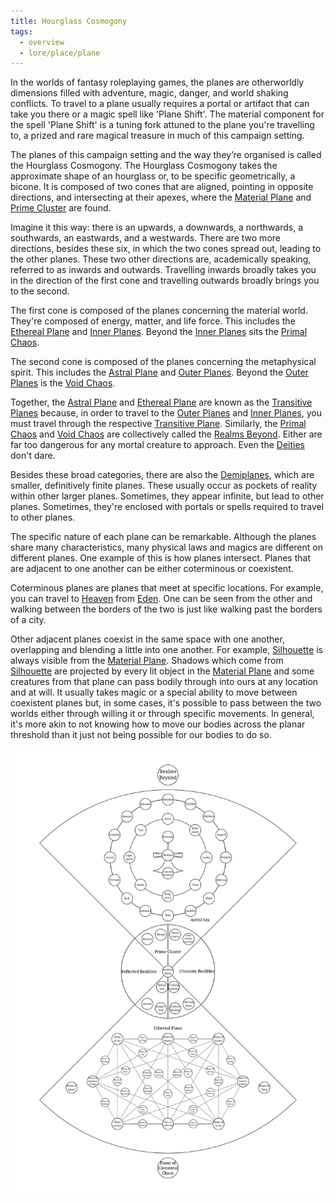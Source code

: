 ```yaml
---
title: Hourglass Cosmogony
tags:
  - overview
  - lore/place/plane
---
```


In the worlds of fantasy roleplaying games, the planes are otherworldly dimensions filled with adventure, magic, danger, and world shaking conflicts. To travel to a plane usually requires a portal or artifact that can take you there or a magic spell like 'Plane Shift'. The material component for the spell 'Plane Shift' is a tuning fork attuned to the plane you're travelling to, a prized and rare  magical treasure in much of this campaign setting.

The planes of this campaign setting and the way they’re organised is called the Hourglass Cosmogony. The Hourglass Cosmogony takes the approximate shape of an hourglass or, to be specific geometrically, a bicone. It is composed of two cones that are aligned, pointing in opposite directions, and intersecting at their apexes, where the [Material Plane](prime/material.md) and [Prime Cluster](prime/index.md) are found.

Imagine it this way: there is an upwards, a downwards, a northwards, a southwards, an eastwards, and a westwards. There are two more directions, besides these six, in which the two cones spread out, leading to the other planes. These two other directions are, academically speaking, referred to as inwards and outwards. Travelling inwards broadly takes you in the direction of the first cone and travelling outwards broadly brings you to the second.

The first cone is composed of the planes concerning the material world. They're composed of energy, matter, and life force. This includes the [Ethereal Plane](./transitive/ethereal.md) and [Inner Planes](./inner/index.md). Beyond the [Inner Planes](./inner/index.md) sits the [Primal Chaos](./beyond/primal-chaos.md).

The second cone is composed of the planes concerning the metaphysical spirit. This includes the [Astral Plane](./transitive/astral.md) and [Outer Planes](./outer/index.md). Beyond the [Outer Planes](./outer/index.md) is the [Void Chaos](./beyond/void-chaos.md).

Together, the [Astral Plane](./transitive/astral.md) and [Ethereal Plane](./transitive/ethereal.md) are known as the [Transitive Planes](./beyond/index.md) because, in order to travel to the [Outer Planes](./outer/index.md) and [Inner Planes](./inner/index.md), you must travel through the respective [Transitive Plane](./transitive/index.md). Similarly, the [Primal Chaos](./beyond/primal-chaos.md) and [Void Chaos](./beyond/void-chaos.md) are collectively called the [Realms Beyond](./beyond/index.md). Either are far too dangerous for any mortal creature to approach. Even the [Deities](../creature/unique/deity/index.md) don't dare.

Besides these broad categories, there are also the [Demiplanes](./demi/index.md), which are smaller, definitively finite planes. These usually occur as pockets of reality within other larger planes. Sometimes, they appear infinite, but lead to other planes. Sometimes, they're enclosed with portals or spells required to travel to other planes.

The specific nature of each plane can be remarkable. Although the planes share many characteristics, many physical laws and magics are different on different planes. One example of this is how planes intersect. Planes that are adjacent to one another can be either coterminous or coexistent.

Coterminous planes are planes that meet at specific locations. For example, you can travel to [Heaven](./outer/extreme-circuit/heaven.md) from [Eden](./outer/moderate-circuit/eden). One can be seen from the other and walking between the borders of the two is just like walking past the borders of a city.

Other adjacent planes coexist in the same space with one another, overlapping and blending a little into one another. For example, [Silhouette](./prime/reflected-reality/silhoutte) is always visible from the [Material Plane](./prime/material.md). Shadows which come from [Silhouette](./prime/reflected-reality/silhoutte) are projected by every lit object in the [Material Plane](./prime/material.md) and some creatures from that plane can pass bodily through into ours at any location and at will. It usually takes magic or a special ability to move between coexistent planes but, in some cases, it's possible to pass between the two worlds either through willing it or through specific movements. In general, it's more akin to not knowing how to move our bodies across the planar threshold than it just not being possible for our bodies to do so.

![The Hourglass Cosmogony](../../../img/cosmogony.svg)
